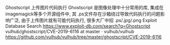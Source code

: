 Ghostscript 上传图片代码执行
Ghostscript 是图像处理中十分常用的库, 集成在imagemagick等多个开源组件中, 其 .ps文件存在沙箱绕过导致代码执行的问题影响广泛, 由于上传图片就有可能代码执行, 很多大厂中招
.ps/.jpg/.png
Exploit Database Search https://www.exploit-db.com/search?q=Ghostscript
vulhub/ghostscript/CVE-2019-6116 at master · vulhub/vulhub https://github.com/vulhub/vulhub/tree/master/ghostscript/CVE-2019-6116
